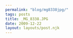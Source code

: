 ```yaml
---
permalink: "blog/mg8338jpg/"
tags: posts
title: _MG_8338.JPG
date: 2009-12-22
layout: layouts/post.njk
---
```


